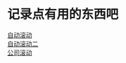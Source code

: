 # 记录点有用的东西吧

[自动滚动](http://pzhicong.com/record/auto-scroll/first.html)  
[自动滚动二](http://pzhicong.com/record/auto-scroll/index.html)  
[公司滚动](http://pzhicong.com/record/auto-scroll/company.html)
